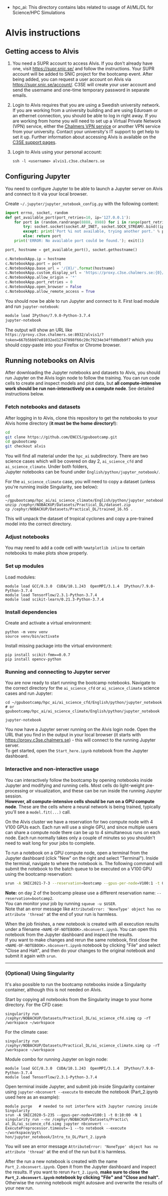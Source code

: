 * hpc_ai: This directory contains labs related to usage of AI/ML/DL for Science/HPC Simulations

# Alvis instructions

## Getting access to Alvis

1. You need a SUPR account to access Alvis. If you don't already have one, visit https://supr.snic.se/ 
   and follow the instructions. Your SUPR account will be added to SNIC project for the bootcamp event. 
   After being added, you can request a user account on Alvis via https://supr.snic.se/account/.
   C3SE will create your user account and send the username and one-time temporary password in 
   separate emails.

2. Login to Alvis requires that you are using a Swedish university network. If you are working from a 
   university building and are using Eduroam or an ethernet connection, you should be able to log in 
   right away. If you are working from home you will need to set up a Virtual Private Network (VPN) 
   service, either the 
   [Chalmers VPN service](https://it.portal.chalmers.se/itportal/NonCDAWindows/NonCDAWindows#remote) 
   or another VPN service from your university. 
   Contact your university's IT support to get help to set it up. 
   Further information about accessing Alvis is available on the 
   [C3SE support pages](https://www.c3se.chalmers.se/documentation/connecting/).

3. Login to Alvis using your personal account:
   ``` 
   ssh -l <username> alvis1.c3se.chalmers.se
   ```

## Configuring Jupyter

You need to configure Jupyter to be able to launch a Jupyter server on Alvis 
and connect to it via your local browser.

Create `~/.jupyter/jupyter_notebook_config.py` with the following content:

```python
import errno, socket, random
def get_available_port(port_retries=10, ip='127.0.0.1'):
    for port in (random.randrange(8888, 8988) for i in range(port_retries)):
        try: socket.socket(socket.AF_INET, socket.SOCK_STREAM).bind((ip, port))
        except: print('Port %i not available, trying another port.' % port)
        else: return port
    print('ERROR: No available port could be found.'); exit(1)

port, hostname = get_available_port(), socket.gethostname()

c.NotebookApp.ip = hostname
c.NotebookApp.port = port
c.NotebookApp.base_url = '/{0}/'.format(hostname)
c.NotebookApp.custom_display_url = 'https://proxy.c3se.chalmers.se:{0}/{1}/'.format(port, hostname)
c.NotebookApp.allow_origin = '*'
c.NotebookApp.port_retries = 0
c.NotebookApp.open_browser = False
c.NotebookApp.allow_remote_access = True
```

You should now be able to run Jupyter and connect to it. First load module 
and run `jupyter-notebook`:

```bash
module load IPython/7.9.0-Python-3.7.4
jupyter-notebook
```

The output will show an URL like 
`https://proxy.c3se.chalmers.se:8932/alvis1/?token=667b5bb97e01032ed12347898f66c20c79234e34ffd0bdb9f7`
which you should copy-paste into your Firefox or Chrome browser. 

## Running notebooks on Alvis

After downloading the Jupyter notebooks and datasets to Alvis, 
you should run Jupyter on the Alvis login node to follow the training. You can run code cells 
to create and inspect models and plot data, but **all compute-intensive work should be run 
non-interactively on a compute node**. See detailed instructions below.

### Fetch notebooks and datasets

After logging in to Alvis, clone this repository to get the notebooks to 
your Alvis home directory (**it must be the home directory!**):
```bash
cd
git clone https://github.com/ENCCS/gpubootcamp.git
cd gpubootcamp
git checkout alvis
```

You will find all material under the `hpc_ai` subdirectory. There are 
two science cases which will be covered on day 2, 
`ai_science_cfd` and `ai_science_climate`. Under both folders,  
Jupyter notebooks can be found under `English/python/jupyter_notebook/`.

For the `ai_science_climate` case, you will need to copy a dataset 
(unless you're running inside Singularity, see below):
```
cd ~/gpubootcamp/hpc_ai/ai_science_climate/English/python/jupyter_notebook/Tropical_Cyclone_Intensity_Estimation
unzip /cephyr/NOBACKUP/Datasets/Practical_DL/dataset.zip
cp /cephyr/NOBACKUP/Datasets/Practical_DL/trained_16.h5 .
```
This will unpack the dataset of tropical cyclones and copy a pre-trained model into the correct directory.

### Adjust notebooks

You may need to add a code cell with `%matplotlib inline` to certain notebooks
to make plots show properly.

### Set up modules

Load modules:
```
module load GCC/8.3.0  CUDA/10.1.243  OpenMPI/3.1.4  IPython/7.9.0-Python-3.7.4
module load TensorFlow/2.3.1-Python-3.7.4
module load scikit-learn/0.21.3-Python-3.7.4
```

### Install dependencies

Create and activate a virtual environment:
```
python -m venv venv
source venv/bin/activate
```
Install missing package into the virtual environment:
```
pip install scikit-fmm==0.0.7
pip install opencv-python
```

### Running and connecting to Jupyter server 

You are now ready to start running the bootcamp notebooks. 
Navigate to the correct directory for the `ai_science_cfd`
or `ai_science_climate` science cases and run Jupyter:
```
cd ~/gpubootcamp/hpc_ai/ai_science_cfd/English/python/jupyter_notebook
# or gpubootcamp/hpc_ai/ai_science_climate/English/python/jupyter_notebook

jupyter-notebook
```

You now have a Jupyter server running on the Alvis login node.
Open the URL that you find in the output in your local browser (it starts with 
https://proxy.c3se.chalmers.se) - this will connect to the running Jupyter server.  
To get started, open the `Start_here.ipynb` notebook from the Jupyter dashboard.

### Interactive and non-interactive usage

You can interactively follow the bootcamp by opening notebooks inside Jupyter
and modifying and running cells. Most cells do light-weight pre-processing 
or visualization, and these can be run inside the running Jupyter session.   
**However, all compute-intensive cells should be run on a GPU compute node**. 
These are the cells where a neural network is being trained, typically 
you'll see a `model.fit(...)` call.

On the Alvis cluster we have a reservation for two compute node with 4 V100 GPUs each.
Each run will use a single GPU, and since multiple users can
share a compute node there can be up to 4 simultaneous runs on each node. 
Each run normally takes only a couple of minutes so you shouldn't need to 
wait long for your jobs to complete.

To run a notebook on a GPU compute node, open a terminal from the Jupyter dashboard
(click "New" on the right and select "Terminal"). Inside the terminal, navigate to where 
the notebook is. The following command will submit the notebook to the batch queue to be 
executed on a V100 GPU using the bootcamp reservation:
```bash
srun -A SNIC2021-7-3 --reservation=bootcamp --gpus-per-node=V100:1 -t 0:10:00 -N 1 jupyter nbconvert --ExecutePreprocessor.timeout=-1 --to notebook --execute <NAME-OF-NOTEBOOK>.ipynb
```

**Note:** on day 2 of the bootcamp please use a different reservation name: `--reservation=bootcamp2`.  
You can monitor your job by running `squeue -u $USER`.  
Note that an error message like `AttributeError: 'NoneType' object has no attribute 'thread'`
at the end of your run is harmless.

When the job finishes, a new notebook is created with all execution results under 
a filename `<NAME-OF-NOTEBOOK>.nbconvert.ipynb`. You can open this notebook from 
the Jupyter dashboard and inspect the results.  
If you want to make changes and rerun the same notebook, first close the 
`<NAME-OF-NOTEBOOK>.nbconvert.ipynb` notebook by clicking "File" and select 
"Close and Halt", and then do your changes to the original notebook and 
submit it again with `srun`.

---


### (Optional) Using Singularity

It's also possible to run the bootcamp notebooks inside a Singularity container, 
although this is not needed on Alvis.

Start by copying all notebooks from the Singularity image to your home directory.
For the CFD case:
```
singularity run /cephyr/NOBACKUP/Datasets/Practical_DL/ai_science_cfd.simg cp -rT /workspace ~/workspace
```
For the climate case:
```
singularity run /cephyr/NOBACKUP/Datasets/Practical_DL/ai_science_climate.simg cp -rT /workspace ~/workspace
```

Module combo for running Jupyter on login node:

```
module load GCC/8.3.0  CUDA/10.1.243  OpenMPI/3.1.4  IPython/7.9.0-Python-3.7.4
module load TensorFlow/2.3.1-Python-3.7.4
```

Open terminal inside Jupyter, and submit job inside Singularity container using
`jupyter-nbconvert --execute` to execute the notebook (Part_2.ipynb used here as an example):

```
module purge   # needed to not interfere with Jupyter running inside Singularity
srun -A SNIC2020-5-235 --gpus-per-node=V100:1 -t 0:10:00 -N 1 singularity run --nv /cephyr/NOBACKUP/Datasets/Practic\
al_DL/ai_science_cfd.simg jupyter nbconvert --ExecutePreprocessor.timeout=-1 --to notebook --execute ~/workspace/pyt\
hon/jupyter_notebook/Intro_to_DL/Part_2.ipynb
```
You will see an error message `AttributeError: 'NoneType' object has no attribute 'thread'` at the end of
the run but it is harmless.

After the run a new notebook is created with the name `Part_2.nbconvert.ipynb`. Open it
from the Jupyter dashboard and inspect the results. If you want to rerun `Part_2.ipynb`,
**make sure to close the `Part_2.nbconvert.ipynb` notebook by clicking "File" and "Close and halt".**
Otherwise the running notebook might autosave and overwrite the results of your new run.

